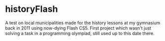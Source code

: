 # historyFlash
A test on local municipalities made for the history lessons at my gymnasium back in 2011 using now-dying Flash CS5. First project which wasn't just solving a task in a programming olympiad, still used up to this date there. 
